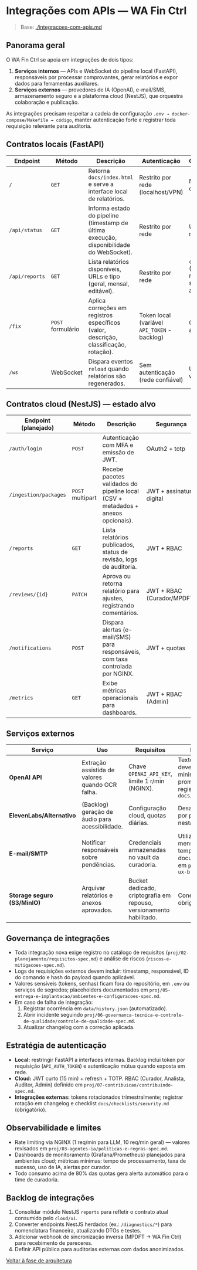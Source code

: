 <!-- proj/01-arquitetura/integracoes-com-apis-spec.md -->
# Integrações com APIs — WA Fin Ctrl

> Base: [./integracoes-com-apis.md](./integracoes-com-apis.md)

## Panorama geral
O WA Fin Ctrl se apoia em integrações de dois tipos:

1. **Serviços internos** — APIs e WebSocket do pipeline local (FastAPI), responsáveis por processar comprovantes, gerar relatórios e expor dados para ferramentas auxiliares.
2. **Serviços externos** — provedores de IA (OpenAI), e-mail/SMS, armazenamento seguro e a plataforma cloud (NestJS), que orquestra colaboração e publicação.

As integrações precisam respeitar a cadeia de configuração `.env → docker-compose/Makefile → código`, manter autenticação forte e registrar toda requisição relevante para auditoria.

## Contratos locais (FastAPI)
| Endpoint | Método | Descrição | Autenticação | Consumidores |
| --- | --- | --- | --- | --- |
| `/` | `GET` | Retorna `docs/index.html` e serve a interface local de relatórios. | Restrito por rede (localhost/VPN) | Navegador do curador |
| `/api/status` | `GET` | Informa estado do pipeline (timestamp de última execução, disponibilidade do WebSocket). | Restrito por rede | UI local, monitoramento |
| `/api/reports` | `GET` | Lista relatórios disponíveis, URLs e tipo (geral, mensal, editável). | Restrito por rede | `cloud/ui` (dashboard de relatórios), scripts de auditoria |
| `/fix` | `POST` formulário | Aplica correções em registros específicos (valor, descrição, classificação, rotação). | Token local (variável `API_TOKEN` - backlog) | CLI web/cloud, automações |
| `/ws` | WebSocket | Dispara eventos `reload` quando relatórios são regenerados. | Sem autenticação (rede confiável) | UI local, watchers |

## Contratos cloud (NestJS) — estado alvo
| Endpoint (planejado) | Método | Descrição | Segurança |
| --- | --- | --- | --- |
| `/auth/login` | `POST` | Autenticação com MFA e emissão de JWT. | OAuth2 + totp |
| `/ingestion/packages` | `POST` multipart | Recebe pacotes validados do pipeline local (CSV + metadados + anexos opcionais). | JWT + assinatura digital |
| `/reports` | `GET` | Lista relatórios publicados, status de revisão, logs de auditoria. | JWT + RBAC |
| `/reviews/{id}` | `PATCH` | Aprova ou retorna relatório para ajustes, registrando comentários. | JWT + RBAC (Curador/MPDFT) |
| `/notifications` | `POST` | Dispara alertas (e-mail/SMS) para responsáveis, com taxa controlada por NGINX. | JWT + quotas |
| `/metrics` | `GET` | Exibe métricas operacionais para dashboards. | JWT + RBAC (Admin) |

## Serviços externos
| Serviço | Uso | Requisitos | Notas |
| --- | --- | --- | --- |
| **OpenAI API** | Extração assistida de valores quando OCR falha. | Chave `OPENAI_API_KEY`, limite 1 r/min (NGINX). | Texto enviado deve ser minimizado; prompt registrado em `docs/reports/` |
| **ElevenLabs/Alternativo** | (Backlog) geração de áudio para acessibilidade. | Configuração cloud, quotas diárias. | Desabilitado por padrão nesta release |
| **E-mail/SMTP** | Notificar responsáveis sobre pendências. | Credenciais armazenadas no vault da curadoria. | Utilizar mensagens templated documentadas em `proj/06-ux-brand/` |
| **Storage seguro (S3/MinIO)** | Arquivar relatórios e anexos aprovados. | Bucket dedicado, criptografia em repouso, versionamento habilitado. | Conexões TLS obrigatórias |

## Governança de integrações
- Toda integração nova exige registro no catálogo de requisitos (`proj/02-planejamento/requisitos-spec.md`) e análise de riscos (`riscos-e-mitigacoes-spec.md`).
- Logs de requisições externos devem incluir: timestamp, responsável, ID do comando e hash do payload quando aplicável.
- Valores sensíveis (tokens, senhas) ficam fora do repositório, em `.env` ou serviços de segredos; placeholders documentados em `proj/05-entrega-e-implantacao/ambientes-e-configuracoes-spec.md`.
- Em caso de falha de integração:
  1. Registrar ocorrência em `data/history.json` (automatizado).
  2. Abrir incidente seguindo `proj/06-governanca-tecnica-e-controle-de-qualidade/controle-de-qualidade-spec.md`.
  3. Atualizar changelog com a correção aplicada.

## Estratégia de autenticação
- **Local:** restringir FastAPI a interfaces internas. Backlog inclui token por requisição (`API_AUTH_TOKEN`) e autenticação mútua quando exposta em rede.
- **Cloud:** JWT curto (15 min) + refresh + TOTP. RBAC (Curador, Analista, Auditor, Admin) definido em `proj/07-contribuicao/contribuindo-spec.md`.
- **Integrações externas:** tokens rotacionados trimestralmente; registrar rotação em changelog e checklist `docs/checklists/security.md` (obrigatório).

## Observabilidade e limites
- Rate limiting via NGINX (1 req/min para LLM, 10 req/min geral) — valores revisados em `proj/03-agentes-ia/politicas-e-regras-spec.md`.
- Dashboards de monitoramento (Grafana/Prometheus) planejados para ambientes cloud; métricas mínimas: tempo de processamento, taxa de sucesso, uso de IA, alertas por curador.
- Todo consumo acima de 80% das quotas gera alerta automático para o time de curadoria.

## Backlog de integrações
1. Consolidar módulo NestJS `reports` para refletir o contrato atual consumido pelo `cloud/ui`.
2. Converter endpoints NestJS herdados (ex.: `/diagnostics/*`) para nomenclatura financeira, atualizando DTOs e testes.
3. Adicionar webhook de sincronização inversa (MPDFT → WA Fin Ctrl) para recebimento de pareceres.
4. Definir API pública para auditorias externas com dados anonimizados.

[Voltar à fase de arquitetura](README-spec.md)
